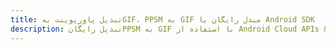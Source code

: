---title: تبدیل پاورپوینت بهGIF، PPSM به GIF مبدل رایگان یا Android SDKdescription: تبدیل رایگانPPSM به GIF با استفاده از Android Cloud APIs & SDK. همچنین اسناد Microsoft PowerPoint را در Cloud ایجاد، ویرایش و رندر کنید.---